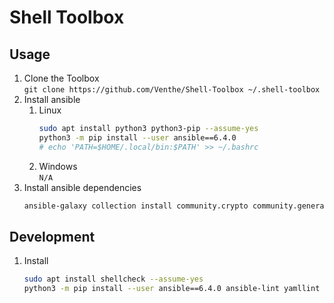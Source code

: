 # Shell Toolbox

## Usage

1. Clone the Toolbox  
   `git clone https://github.com/Venthe/Shell-Toolbox ~/.shell-toolbox`
2. Install ansible
   1. Linux
      ```bash
      sudo apt install python3 python3-pip --assume-yes
      python3 -m pip install --user ansible==6.4.0
      # echo 'PATH=$HOME/.local/bin:$PATH' >> ~/.bashrc
      ```
   2. Windows  
      `N/A`
3. Install ansible dependencies
   ```bash
   ansible-galaxy collection install community.crypto community.general
   ```

## Development

1. Install
   ```bash
   sudo apt install shellcheck --assume-yes
   python3 -m pip install --user ansible==6.4.0 ansible-lint yamllint
   ```
